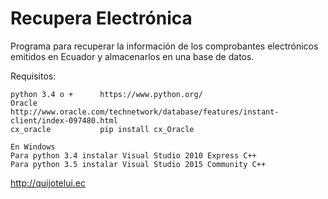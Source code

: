 # Recupera Electrónica
Programa para recuperar la información de los comprobantes electrónicos emitidos en Ecuador y almacenarlos en una base de datos.

Requisitos:

    python 3.4 o +      https://www.python.org/
    Oracle              http://www.oracle.com/technetwork/database/features/instant-client/index-097480.html
    cx_oracle           pip install cx_Oracle
    
    En Windows
    Para python 3.4 instalar Visual Studio 2010 Express C++
    Para python 3.5 instalar Visual Studio 2015 Community C++


http://quijotelui.ec
